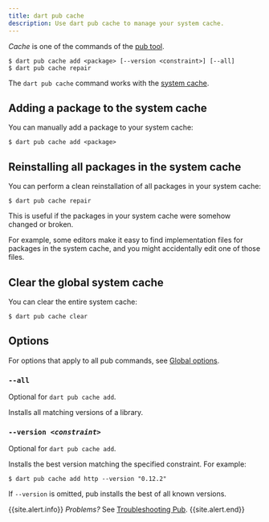 ```yaml
---
title: dart pub cache
description: Use dart pub cache to manage your system cache.
---
```


_Cache_ is one of the commands of the [pub tool](/tools/pub/cmd).

```nocode
$ dart pub cache add <package> [--version <constraint>] [--all]
$ dart pub cache repair
```

The `dart pub cache` command works with the
[system cache](/tools/pub/glossary#system-cache).

## Adding a package to the system cache

You can manually add a package to your system cache:

```terminal
$ dart pub cache add <package>
```

## Reinstalling all packages in the system cache

You can perform a clean reinstallation of all packages in your system cache:

```terminal
$ dart pub cache repair
```

This is useful if the packages in your system cache
were somehow changed or broken.

For example, some editors make it easy to find implementation files
for packages in the system cache,
and you might accidentally edit one of those files.

## Clear the global system cache

You can clear the entire system cache:

```terminal
$ dart pub cache clear
```

## Options

For options that apply to all pub commands, see
[Global options](/tools/pub/cmd#global-options).

### `--all`

Optional for `dart pub cache add`.

Installs all matching versions of a library.

### `--version `_`<constraint>`_

Optional for `dart pub cache add`.

Installs the best version matching the specified constraint. For example:

```terminal
$ dart pub cache add http --version "0.12.2"
```

If `--version` is omitted, pub installs the best of all known versions.

{{site.alert.info}}
  *Problems?*
  See [Troubleshooting Pub](/tools/pub/troubleshoot).
{{site.alert.end}}